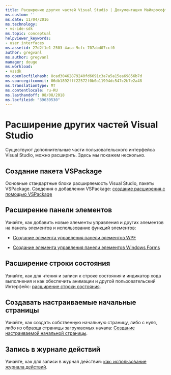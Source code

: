 ```yaml
---
title: Расширение других частей Visual Studio | Документация Майкрософт
ms.custom: ''
ms.date: 11/04/2016
ms.technology:
- vs-ide-sdk
ms.topic: conceptual
helpviewer_keywords:
- user interfaces
ms.assetid: 27d2f1e1-2503-4aca-9cfc-707abd07ccf0
author: gregvanl
ms.author: gregvanl
manager: douge
ms.workload:
- vssdk
ms.openlocfilehash: 8cad30462879240fd6691c3a7a5a15ea69856b7d
ms.sourcegitcommit: 06db1892fff22572f0b0a11994dc547c2b7e2a48
ms.translationtype: MT
ms.contentlocale: ru-RU
ms.lasthandoff: 08/08/2018
ms.locfileid: "39639530"
---
```

# <a name="extend-other-parts-of-visual-studio"></a>Расширение других частей Visual Studio
Существуют дополнительные части пользовательского интерфейса Visual Studio, можно расширить. Здесь мы покажем несколько.  
  
## <a name="create-a-vspackage"></a>Создание пакета VSPackage  
 Основные стандартные блоки расширяемость Visual Studio, пакеты VSPackage.  Сведения о добавлении VSPackage: [создание расширения с помощью VSPackage](../extensibility/creating-an-extension-with-a-vspackage.md)  
  
## <a name="extend-the-toolbox"></a>Расширение панели элементов  
 Узнайте, как добавить новые элементы управления и других элементов на панель элементов и использование функций элементов:  
  
-   [Создание элемента управления панели элементов WPF](../extensibility/creating-a-wpf-toolbox-control.md)  
  
-   [Создание элемента управления панели элементов Windows Forms](../extensibility/creating-a-windows-forms-toolbox-control.md)  
  
## <a name="extend-the-status-bar"></a>Расширение строки состояния  
 Узнайте, как для чтения и записи к строке состояния и индикатор хода выполнения и как обеспечить анимации и другой пользовательский Интерфейс: [расширение строки состояния](../extensibility/extending-the-status-bar.md).  
  
## <a name="create-custom-start-pages"></a>Создавать настраиваемые начальные страницы  
 Узнайте, как создать собственную начальную страницу, либо с нуля, либо из образца страницы загружаемых начала: [Создание настраиваемой начальной страницы](../extensibility/creating-a-custom-start-page.md).  
  
## <a name="write-to-the-activity-log"></a>Запись в журнале действий  
 Узнайте, как для записи в журнал действий: [как: использование журнала действий](../extensibility/how-to-use-the-activity-log.md).